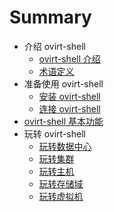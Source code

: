 # Summary

* 介绍 ovirt-shell
   * [ovirt-shell 介绍](intro/intro.md)
   * [术语定义](intro/term.md)
* 准备使用 ovirt-shell
   * [安装 ovirt-shell](prepare/install.md)
   * [连接 ovirt-shell](prepare/connect.md)
* [ovirt-shell 基本功能](basic/basic.md)
* 玩转 ovirt-shell
   * [玩转数据中心](ovirt-shell/datacenter.md)
   * [玩转集群](ovirt-shell/cluster.md)
   * [玩转主机](ovirt-shell/host.md)
   * [玩转存储域](ovirt-shell/storage.md)
   * [玩转虚拟机](ovirt-shell/vm.md)

